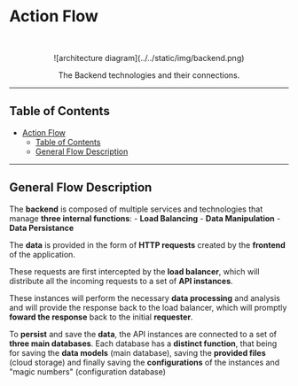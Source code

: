# Action Flow
<br/>
<p align="center">
    ![architecture diagram](../../static/img/backend.png)
</p>

<p align="center">
  The Backend technologies and their connections.
</p>

---

## Table of Contents

- [Action Flow](#)
  - [Table of Contents](#table-of-contents)
  - [General Flow Description](#general-flow-description)


---

## General Flow Description

The **backend** is composed of multiple services and technologies that manage **three internal functions**:
    - **Load Balancing**
    - **Data Manipulation**
    - **Data Persistance**

 The **data** is provided in the form of **HTTP requests** created by the **frontend** of the application.

 These requests are first intercepted by the **load balancer**, which will distribute all the incoming requests to a set of **API instances**.

 These instances will perform the necessary **data processing** and analysis and will provide the response back to the load balancer, which will promptly **foward the response** back to the initial **requester**.

 To **persist** and save the **data**, the API instances are connected to a set of **three main databases**.
 Each database has a **distinct function**, that being for saving the **data models** (main database), saving the **provided files** (cloud storage) and finally saving the **configurations** of the instances and "magic numbers" (configuration database)